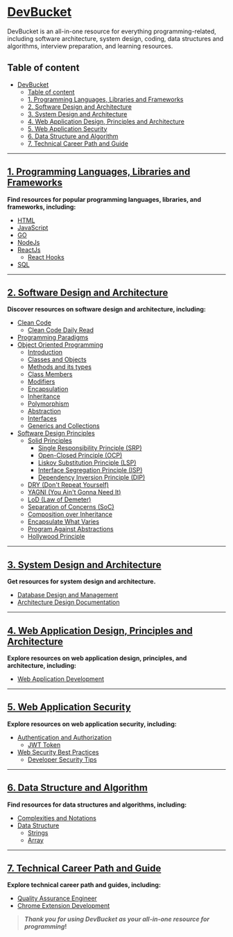 # [DevBucket](https://sabitaneupane.github.io/devbucket/)

DevBucket is an all-in-one resource for everything programming-related, including software architecture, system design, coding, data structures and algorithms, interview preparation, and learning resources.

## Table of content

- [DevBucket](#devbucket)
  - [Table of content](#table-of-content)
  - [1. Programming Languages, Libraries and Frameworks](#1-programming-languages-libraries-and-frameworks)
  - [2. Software Design and Architecture](#2-software-design-and-architecture)
  - [3. System Design and Architecture](#3-system-design-and-architecture)
  - [4. Web Application Design, Principles and Architecture](#4-web-application-design-principles-and-architecture)
  - [5. Web Application Security](#5-web-application-security)
  - [6. Data Structure and Algorithm](#6-data-structure-and-algorithm)
  - [7. Technical Career Path and Guide](#7-technical-career-path-and-guide)

---

## [1. Programming Languages, Libraries and Frameworks](./content/programming-languages-libraries-and-frameworks.md)

**Find resources for popular programming languages, libraries, and frameworks, including:**

- [HTML](./content/programming-languages-libraries-and-frameworks/html.md)
- [JavaScript](./content/programming-languages-libraries-and-frameworks/javascript.md)
- [GO](./content/programming-languages-libraries-and-frameworks/go.md)
- [NodeJs](./content/programming-languages-libraries-and-frameworks/node-js.md)
- [ReactJs](./content/programming-languages-libraries-and-frameworks/react-js.md)
  - [React Hooks](./content/programming-languages-libraries-and-frameworks/react-js/reack-hooks.md)
- [SQL](./content/programming-languages-libraries-and-frameworks/sql.md)

---

## [2. Software Design and Architecture](./content/software-design-and-architecture.md)

**Discover resources on software design and architecture, including:**

- [Clean Code](./content/software-design-and-architecture/1.clean-code.md)
  - [Clean Code Daily Read](./content/software-design-and-architecture/1.clean-code/learn.md)
- [Programming Paradigms](./content/software-design-and-architecture/2.programming-paradigms.md)
- [Object Oriented Programming](./content/software-design-and-architecture/3.object-oriented-programming.md)
  - [Introduction](./content/software-design-and-architecture/3.object-oriented-programming.md/#introduction)
  - [Classes and Objects](./content/software-design-and-architecture/3.object-oriented-programming.md/#classes-and-objects)
  - [Methods and its types](./content/software-design-and-architecture/3.object-oriented-programming.md/#methods-and-its-types)
  - [Class Members](./content/software-design-and-architecture/3.object-oriented-programming.md/#class-members)
  - [Modifiers](./content/software-design-and-architecture/3.object-oriented-programming.md/#modifiers)
  - [Encapsulation](./content/software-design-and-architecture/3.object-oriented-programming.md/#encapsulation)
  - [Inheritance](./content/software-design-and-architecture/3.object-oriented-programming.md/#inheritance)
  - [Polymorphism](./content/software-design-and-architecture/3.object-oriented-programming.md/#polymorphism)
  - [Abstraction](./content/software-design-and-architecture/3.object-oriented-programming.md/#abstraction)
  - [Interfaces](./content/software-design-and-architecture/3.object-oriented-programming.md/#interfaces)
  - [Generics and Collections](./content/software-design-and-architecture/3.object-oriented-programming.md/#generics-and-collections)
- [Software Design Principles](./content/software-design-and-architecture/4.software-design-principles.md)
  - [Solid Principles](./content/software-design-and-architecture/4.software-design-principles/1.solid-principles.md)
    - [Single Responsibility Principle (SRP)](./content/software-design-and-architecture/4.software-design-principles/1.solid-principles.md/#single-responsibility-principle-srp)
    - [Open-Closed Principle (OCP)](./content/software-design-and-architecture/4.software-design-principles/1.solid-principles.md/#open-closed-principle-ocp)
    - [Liskov Substitution Principle (LSP)](./content/software-design-and-architecture/4.software-design-principles/1.solid-principles.md/#liskov-substitution-principle-lsp)
    - [Interface Segregation Principle (ISP)](./content/software-design-and-architecture/4.software-design-principles/1.solid-principles.md/#interface-segregation-principle-isp)
    - [Dependency Inversion Principle (DIP)](./content/software-design-and-architecture/4.software-design-principles/1.solid-principles.md/#dependency-inversion-principle-dip)
  - [DRY (Don't Repeat Yourself)](./content/software-design-and-architecture/4.software-design-principles.md/#dry-dont-repeat-yourself)
  - [YAGNI (You Ain't Gonna Need It)](./content/software-design-and-architecture/4.software-design-principles.md/#yagni-you-aint-gonna-need-it)
  - [LoD (Law of Demeter)](./content/software-design-and-architecture/4.software-design-principles.md/#lod-law-of-demeter)
  - [Separation of Concerns (SoC)](./content/software-design-and-architecture/4.software-design-principles.md/#separation-of-concerns-soc)
  - [Composition over Inheritance](./content/software-design-and-architecture/4.software-design-principles.md/#composition-over-inheritance)
  - [Encapsulate What Varies](./content/software-design-and-architecture/4.software-design-principles.md/#encapsulate-what-varies)
  - [Program Against Abstractions](./content/software-design-and-architecture/4.software-design-principles.md/#program-against-abstractions)
  - [Hollywood Principle](./content/software-design-and-architecture/4.software-design-principles.md/#hollywood-principle)
---

## [3. System Design and Architecture](./content/system-design-and-architecture.md)

**Get resources for system design and architecture.**

- [Database Design and Management](./content/system-design-and-architecture/1.database-design-and-management.md)
- [Architecture Design Documentation](./content/system-design-and-architecture/2.architecture-design-documentation.md)

---

## [4. Web Application Design, Principles and Architecture](./content/web-application-design-principles-and-architecture.md)

**Explore resources on web application design, principles, and architecture, including:**

- [Web Application Development](./content/web-application-design-principles-and-architecture/1.web-application-development.md)

---

## [5. Web Application Security](./content/web-application-security.md)

**Explore resources on web application security, including:**

- [Authentication and Authorization](./content/web-application-security/1.authentication-and-authorization.md)
  - [JWT Token](./content/web-application-security/1.authentication-and-authorization/1.json-web-tokens.md)
- [Web Security Best Practices](./content/web-application-security/2.web-security-best-practices.md)
  - [Developer Security Tips](./content/web-application-security/2.web-security-best-practices/1.developer-security-tips.md)
---

## [6. Data Structure and Algorithm](./content/data-structure-and-algorithm.md)

**Find resources for data structures and algorithms, including:**

- [Complexities and Notations](./content/data-structure-and-algorithm/1.complexities-and-notations.md)
- [Data Structure](./content/data-structure-and-algorithm/2.data-structure.md)
  - [Strings](./content/data-structure-and-algorithm/2.data-structure/1.strings.md)
  - [Array](./content/data-structure-and-algorithm/2.data-structure/2.array.md)

---

## [7. Technical Career Path and Guide](./content/technical-career-path-and-guide)

**Explore technical career path and guides, including:**

- [Quality Assurance Engineer](./content/technical-career-path-and-guide/1.quality-assurance-engineer.md)
- [Chrome Extension Development](./content/technical-career-path-and-guide/2.chrome-extension-development.md)

> **_Thank you for using DevBucket as your all-in-one resource for programming_!**
